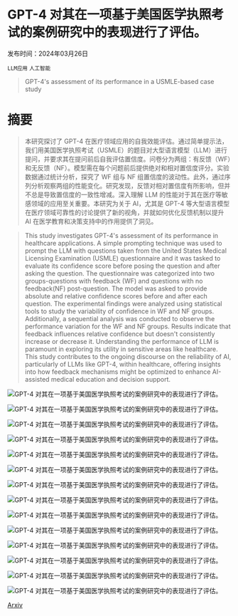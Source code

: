 # GPT-4 对其在一项基于美国医学执照考试的案例研究中的表现进行了评估。

发布时间：2024年03月26日

`LLM应用` `人工智能`

> GPT-4's assessment of its performance in a USMLE-based case study

# 摘要

> 本研究探讨了 GPT-4 在医疗领域应用的自我效能评估。通过简单提示法，我们用美国医学执照考试（USMLE）的题目对大型语言模型（LLM）进行提问，并要求其在提问前后自我评估置信度。问卷分为两组：有反馈（WF）和无反馈（NF）。模型需在每个问题前后提供绝对和相对置信度评分。实验数据通过统计分析，探究了 WF 组与 NF 组置信度的波动性。此外，通过序列分析观察两组的性能变化。研究发现，反馈对相对置信度有所影响，但并不总是导致置信度的一致性增减。深入理解 LLM 的性能对于其在医疗等敏感领域的应用至关重要。本研究为关于 AI，尤其是 GPT-4 等大型语言模型在医疗领域可靠性的讨论提供了新的视角，并就如何优化反馈机制以提升 AI 在医学教育和决策支持中的作用提供了洞见。

> This study investigates GPT-4's assessment of its performance in healthcare applications. A simple prompting technique was used to prompt the LLM with questions taken from the United States Medical Licensing Examination (USMLE) questionnaire and it was tasked to evaluate its confidence score before posing the question and after asking the question. The questionnaire was categorized into two groups-questions with feedback (WF) and questions with no feedback(NF) post-question. The model was asked to provide absolute and relative confidence scores before and after each question. The experimental findings were analyzed using statistical tools to study the variability of confidence in WF and NF groups. Additionally, a sequential analysis was conducted to observe the performance variation for the WF and NF groups. Results indicate that feedback influences relative confidence but doesn't consistently increase or decrease it. Understanding the performance of LLM is paramount in exploring its utility in sensitive areas like healthcare. This study contributes to the ongoing discourse on the reliability of AI, particularly of LLMs like GPT-4, within healthcare, offering insights into how feedback mechanisms might be optimized to enhance AI-assisted medical education and decision support.

![GPT-4 对其在一项基于美国医学执照考试的案例研究中的表现进行了评估。](../../..//opt/data/Projects/HuggingArxiv/paper_images/2402.09654/FeedBack.png)

![GPT-4 对其在一项基于美国医学执照考试的案例研究中的表现进行了评估。](../../..//opt/data/Projects/HuggingArxiv/paper_images/2402.09654/No_feedback.png)

![GPT-4 对其在一项基于美国医学执照考试的案例研究中的表现进行了评估。](../../..//opt/data/Projects/HuggingArxiv/paper_images/2402.09654/pairPlotACvsRC.png)

![GPT-4 对其在一项基于美国医学执照考试的案例研究中的表现进行了评估。](../../..//opt/data/Projects/HuggingArxiv/paper_images/2402.09654/no_feedback_violin_plot.png)

![GPT-4 对其在一项基于美国医学执照考试的案例研究中的表现进行了评估。](../../..//opt/data/Projects/HuggingArxiv/paper_images/2402.09654/feedback_violin_plot.png)

![GPT-4 对其在一项基于美国医学执照考试的案例研究中的表现进行了评估。](../../..//opt/data/Projects/HuggingArxiv/paper_images/2402.09654/AC1Score.png)

![GPT-4 对其在一项基于美国医学执照考试的案例研究中的表现进行了评估。](../../..//opt/data/Projects/HuggingArxiv/paper_images/2402.09654/AC2.png)

![GPT-4 对其在一项基于美国医学执照考试的案例研究中的表现进行了评估。](../../..//opt/data/Projects/HuggingArxiv/paper_images/2402.09654/RC1.png)

![GPT-4 对其在一项基于美国医学执照考试的案例研究中的表现进行了评估。](../../..//opt/data/Projects/HuggingArxiv/paper_images/2402.09654/RC2.png)

![GPT-4 对其在一项基于美国医学执照考试的案例研究中的表现进行了评估。](../../..//opt/data/Projects/HuggingArxiv/paper_images/2402.09654/AC_Score_Plot_Sequential.png)

![GPT-4 对其在一项基于美国医学执照考试的案例研究中的表现进行了评估。](../../..//opt/data/Projects/HuggingArxiv/paper_images/2402.09654/screenshot_chat.png)

![GPT-4 对其在一项基于美国医学执照考试的案例研究中的表现进行了评估。](../../..//opt/data/Projects/HuggingArxiv/paper_images/2402.09654/AC2_Score_Plot_Sequential.png)

![GPT-4 对其在一项基于美国医学执照考试的案例研究中的表现进行了评估。](../../..//opt/data/Projects/HuggingArxiv/paper_images/2402.09654/RC1_Score_Plot_Sequential.png)

![GPT-4 对其在一项基于美国医学执照考试的案例研究中的表现进行了评估。](../../..//opt/data/Projects/HuggingArxiv/paper_images/2402.09654/RC2_Score_Plot_Sequential.png)

[Arxiv](https://arxiv.org/abs/2402.09654)